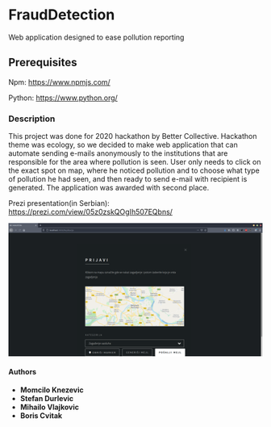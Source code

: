 # FraudDetection

Web application designed to ease pollution reporting

## Prerequisites

Npm: <https://www.npmjs.com/>

Python: <https://www.python.org/>

### Description
This project was done for 2020 hackathon by Better Collective. Hackathon theme was ecology, so we decided to make web application that can automate sending 
e-mails anonymously to the institutions that are responsible for the area where pollution is seen. User only needs to click on the exact spot on map, where he noticed pollution and to choose what type of pollution he had seen, and then ready to send e-mail with recipient is generated. The application was awarded with second place.

Prezi presentation(in Serbian): https://prezi.com/view/05z0zskQOgIh507EQbns/

![demo](demo_app.png)

#### Authors
-   **Momcilo Knezevic**
-   **Stefan Durlevic**
-   **Mihailo Vlajkovic**
-   **Boris Cvitak**

